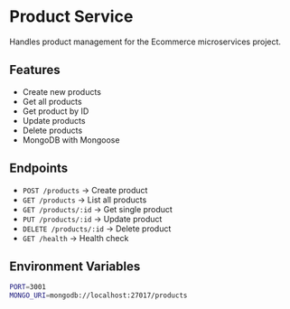 # Product Service

Handles product management for the Ecommerce microservices project.

## Features
- Create new products
- Get all products
- Get product by ID
- Update products
- Delete products
- MongoDB with Mongoose

## Endpoints
- `POST /products` → Create product
- `GET /products` → List all products
- `GET /products/:id` → Get single product
- `PUT /products/:id` → Update product
- `DELETE /products/:id` → Delete product
- `GET /health` → Health check

## Environment Variables
```bash
PORT=3001
MONGO_URI=mongodb://localhost:27017/products
